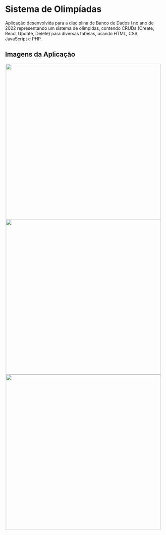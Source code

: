 # Sistema de Olimpíadas

Aplicação desenvolvida para a disciplina de Banco de Dados I no ano de 2022 representando um sistema de olímpidas, contendo CRUDs (Create, Read, Update, Delete) para diversas tabelas, usando HTML, CSS, JavaScript e PHP.

## Imagens da Aplicação

<p align="middle">
  <img src="https://user-images.githubusercontent.com/38816154/223026806-abb176f7-2c50-434b-8931-8c6a966e4315.png" width="500">
  <img src="https://user-images.githubusercontent.com/38816154/223026808-ab108ff8-ff69-4c12-a73e-051fea2ffbf4.png" width="500"> <br>
  <img src="https://user-images.githubusercontent.com/38816154/223026811-51a9459a-a978-4539-a2b5-892296f7074d.png" width="500">
</p>
